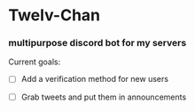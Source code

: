 # Twelv-Chan
<h3> multipurpose discord bot for my servers </h3>

Current goals:

- [ ] Add a verification method for new users
- [ ] Grab tweets and put them in announcements

